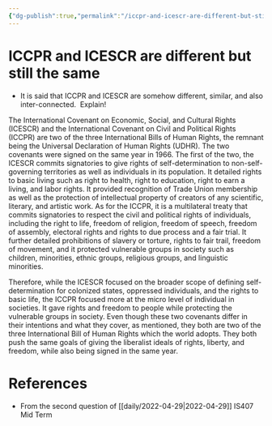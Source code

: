 ```yaml
---
{"dg-publish":true,"permalink":"/iccpr-and-icescr-are-different-but-still-the-same/","title":"ICCPR and ICESCR are different but still the same","tags":["Human-Rights"]}
---
```


# ICCPR and ICESCR are different but still the same
- It is said that ICCPR and ICESCR are somehow different, similar, and also inter-connected.  Explain!

The International Covenant on Economic, Social, and Cultural Rights (ICESCR) and the International Covenant on Civil and Political Rights (ICCPR) are two of the three International Bills of Human Rights, the remnant being the Universal Declaration of Human Rights (UDHR). The two covenants were signed on the same year in 1966. The first of the two, the ICESCR commits signatories to give rights of self-determination to non-self-governing territories as well as individuals in its population. It detailed rights to basic living such as right to health, right to education, right to earn a living, and labor rights. It provided recognition of Trade Union membership as well as the protection of intellectual property of creators of any scientific, literary, and artistic work. As for the ICCPR, it is a multilateral treaty that commits signatories to respect the civil and political rights of individuals, including the right to life, freedom of religion, freedom of speech, freedom of assembly, electoral rights and rights to due process and a fair trial. It further detailed prohibitions of slavery or torture, rights to fair trail, freedom of movement, and it protected vulnerable groups in society such as children, minorities, ethnic groups, religious groups, and linguistic minorities.

Therefore, while the ICESCR focused on the broader scope of defining self-determination for colonized states, oppressed individuals, and the rights to basic life, the ICCPR focused more at the micro level of individual in societies. It gave rights and freedom to people while protecting the vulnerable groups in society. Even though these two covenants differ in their intentions and what they cover, as mentioned, they both are two of the three International Bill of Human Rights which the world adopts. They both push the same goals of giving the liberalist ideals of rights, liberty, and freedom, while also being signed in the same year.

# References
- From the second question of [[daily/2022-04-29\|2022-04-29]] IS407 Mid Term